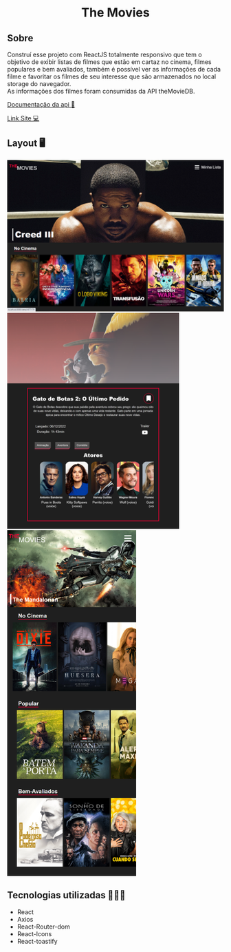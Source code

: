 
<h1 align="center">The Movies</h1>

## Sobre 
Construí esse projeto com ReactJS totalmente responsivo que tem o objetivo de exibir listas de filmes que estão em cartaz no cinema, filmes populares e bem avaliados, também é possível ver as informações de cada filme e favoritar os filmes de seu interesse que são armazenados no local storage do navegador. <br>
As informações dos filmes foram consumidas da API theMovieDB.<br>

<a href="https://www.themoviedb.org/documentation/api?language=pt-BR" target="_blank" >Documentação da api 📖</a>

<a href="https://react-themovies.netlify.app/" target="_blank" >Link Site 💻</a>


<h2>Layout 🖥️</h2>
<img width="600" src="https://github.com/wagnerSfarias/the-movies-React/blob/main/src/assets/home.png?raw=true">
<img width="400" src="https://github.com/wagnerSfarias/the-movies-React/blob/main/src/assets/detail.png?raw=true">

<img width="300" src="https://github.com/wagnerSfarias/the-movies-React/blob/main/src/assets/mobile.png?raw=true">



## Tecnologias utilizadas 👨🏻‍💻
- React
- Axios
- React-Router-dom
- React-Icons
- React-toastify